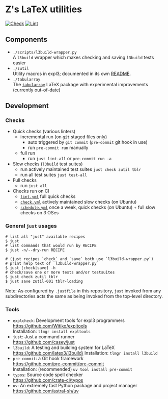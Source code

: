 # Z's LaTeX utilities

[![Check](https://github.com/muzimuzhi/latex-zutil/actions/workflows/check.yml/badge.svg)](https://github.com/muzimuzhi/latex-zutil/actions/workflows/check.yml)
[![Lint](https://github.com/muzimuzhi/latex-zutil/actions/workflows/lint.yml/badge.svg)](https://github.com/muzimuzhi/latex-zutil/actions/workflows/lint.yml)

## Components

- `./scripts/l3build-wrapper.py`\
  A `l3build` wrapper which makes checking and saving `l3build` tests easier
- `./zutil`\
  Utility macros in expl3; documented in its own [README](./zutil/README.md).
- `./tabularray`\
  The [`tabularray`](https://ctan.org/pkg/tabularray) LaTeX package with experimental improvements (currently out-of-date)

## Development

### Checks

- Quick checks (various linters)
  - incremental run (on `git` staged files only)
    - auto triggered by `git commit` (`pre-commit` git hook in use)
    - run `pre-commit run` manually
  - full run
    - run `just lint-all` or `pre-commit run -a`
- Slow checks (`l3build` test suites)
  - run actively maintained test suites `just check zutil tblr`
  - run all test suites `just test-all`
- Full checks
  - run `just all`
- Checks run on CI
  - [`lint.yml`](./.github/workflows/lint.yml) full quick checks
  - [`check.yml`](./.github/workflows/check.yml) actively maintained slow checks (on Ubuntu)
  - [`schedule.yml`](./.github/workflows/schedule.yml) once a week, quick checks (on Ubuntu) + full slow checks on 3 OSes

### General `just` usages

```shell
# list all "just" available recipes
$ just
# list commands that would run by RECIPE
$ just -n/--dry-run RECIPE

# (just recipes `check` and `save` both use `l3build-wrapper.py`)
# print help text of `l3build-wrapper.py`
$ just [check|save] -h
# check/save one or more tests and/or testsuites
$ just check zutil tblr
$ just save zutil-001 tblr-loading
```

Note: As configured by `.justfile` in this repository, `just` invoked from any subdirectories acts the same as being invoked from the top-level directory.

### Tools

- `explcheck`: Development tools for expl3 programmers\
  https://github.com/Witiko/expltools \
  Installation: `tlmgr install expltools`
- `just`: Just a command runner\
  https://github.com/casey/just
- `l3build`: A testing and building system for LaTeX\
  https://github.com/latex3/l3build\
  Installation: `tlmgr install l3build`
- `pre-commit`: a Git hook framework\
  https://github.com/pre-commit/pre-commit \
  Installation: (recommended) `uv tool install pre-commit`
- `typos`: Source code spell checker\
  https://github.com/crate-ci/typos
- `uv`: An extremely fast Python package and project manager\
  https://github.com/astral-sh/uv
